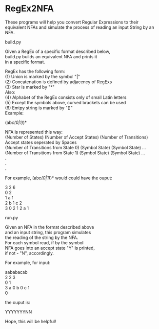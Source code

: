 # RegEx2NFA
These programs will help you convert Regular Expressions to their equivalent NFAs and simulate the process of reading an input String by an NFA.  

build.py  

Given a RegEx of a specific format described below,  
build.py builds an equivalent NFA and prints it  
in a specific format.  

RegEx has the following form:  
  (1) Union is marked by the symbol "|"  
  (2) Concatenation is defined by adjacency of RegExs  
  (3) Star is marked by "*"  
Also:  
  (4) Alphabet of the RegEx consists only of small Latin letters  
  (5) Except the symbols above, curved brackets can be used  
  (6) Emtpy string is marked by "()"  
Example:  

  (ab*c(0|1)*)*  

NFA is represented this way:  
  (Number of States) (Number of Accept States) (Number of Transitions)  
  Accept states seperated by Spaces  
  (Number of Transitions from State 0) (Symbol State) (Symbol State) ...  
  (Number of Transitions from State 1) (Symbol State) (Symbol State) ...  
  .  
  .  
  .  

For example, (ab*c(0|1)*)* would could have the ouput:  

  3 2 6  
  0 2  
  1 a 1  
  2 b 1 c 2  
  3 0 2 1 2 a 1  

run.py  

Given an NFA in the format described above  
and an input string, this program simulates  
the reading of the string by the NFA.  
For each symbol read, if by the symbol  
NFA goes into an accept state "Y" is printed,  
if not - "N", accordingly.  

For example, for input:  

  aababacab  
  2 2 3  
  0 1  
  3 a 0 b 0 c 1  
  0  
  
the ouput is:  

  YYYYYYYNN  

Hope, this will be helpful!  
  
